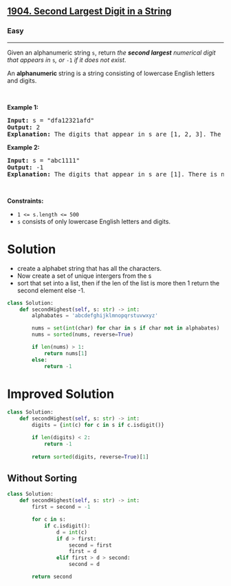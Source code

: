<h2><a href="https://leetcode.com/problems/second-largest-digit-in-a-string">1904. Second Largest Digit in a String</a></h2><h3>Easy</h3><hr><p>Given an alphanumeric string <code>s</code>, return <em>the <strong>second largest</strong> numerical digit that appears in </em><code>s</code><em>, or </em><code>-1</code><em> if it does not exist</em>.</p>

<p>An <strong>alphanumeric</strong><strong> </strong>string is a string consisting of lowercase English letters and digits.</p>

<p>&nbsp;</p>
<p><strong class="example">Example 1:</strong></p>

<pre>
<strong>Input:</strong> s = &quot;dfa12321afd&quot;
<strong>Output:</strong> 2
<strong>Explanation:</strong> The digits that appear in s are [1, 2, 3]. The second largest digit is 2.
</pre>

<p><strong class="example">Example 2:</strong></p>

<pre>
<strong>Input:</strong> s = &quot;abc1111&quot;
<strong>Output:</strong> -1
<strong>Explanation:</strong> The digits that appear in s are [1]. There is no second largest digit. 
</pre>

<p>&nbsp;</p>
<p><strong>Constraints:</strong></p>

<ul>
	<li><code>1 &lt;= s.length &lt;= 500</code></li>
	<li><code>s</code> consists of only lowercase English letters and digits.</li>
</ul>


# Solution
* create a alphabet string that has all the characters.
* Now create a set of unique intergers from the s
* sort that set into a list, then if the len of the list is more then 1 return the second element else -1.

```python
class Solution:
    def secondHighest(self, s: str) -> int:
        alphabates = 'abcdefghijklmnopqrstuvwxyz'

        nums = set(int(char) for char in s if char not in alphabates)
        nums = sorted(nums, reverse=True)

        if len(nums) > 1:
            return nums[1]
        else:
            return -1
```

# Improved Solution
```python
class Solution:
    def secondHighest(self, s: str) -> int:
        digits = {int(c) for c in s if c.isdigit()}

        if len(digits) < 2:
            return -1
						
        return sorted(digits, reverse=True)[1]
```

## Without Sorting 
```python
class Solution:
    def secondHighest(self, s: str) -> int:
        first = second = -1

        for c in s:
            if c.isdigit():
                d = int(c)
                if d > first:
                    second = first
                    first = d
                elif first > d > second:
                    second = d

        return second
```
